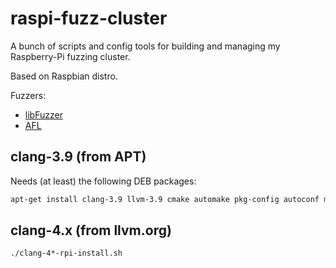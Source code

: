 # raspi-fuzz-cluster

A bunch of scripts and config tools for building and managing my Raspberry-Pi
fuzzing cluster.

Based on Raspbian distro.

Fuzzers:

  - [libFuzzer](http://llvm.org/docs/LibFuzzer.html)
  - [AFL](http://lcamtuf.coredump.cx/afl)

## clang-3.9 (from APT)

Needs (at least) the following DEB packages:
```bash
apt-get install clang-3.9 llvm-3.9 cmake automake pkg-config autoconf m4 gdb
```

## clang-4.x (from llvm.org)

```bash
./clang-4*-rpi-install.sh
```
